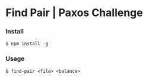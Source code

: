 # Find Pair | Paxos Challenge

### Install
```
$ npm install -g
```

### Usage
```
$ find-pair <file> <balance>
```

